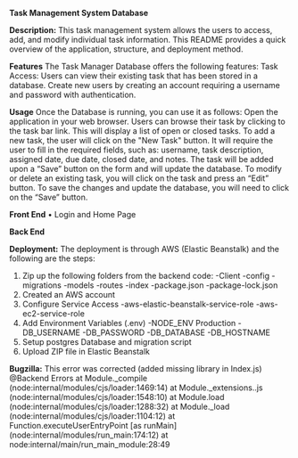 **Task Management System Database**

**Description:**
This task management system allows the users to access, add, and modify individual task information. This README provides a quick overview of the application, structure, and deployment method.

**Features**
The Task Manager Database offers the following features: Task Access: Users can view their existing task that has been stored in a database. Create new users by creating an account requiring a username and password with authentication. 

**Usage**
Once the Database is running, you can use it as follows: Open the application in your web browser. Users can browse their task by clicking to the task bar link. This will display a list of open or closed tasks. 
To add a new task, the user will click on the "New Task" button. It will require the user to fill in the required fields, such as: username, task description, assigned date, due date, closed date, and notes. The task will be added upon a “Save” button on the form and will update the database. To modify or delete an existing task, you will click on the task and press an “Edit” button. To save the changes and update the database, you will need to click on the “Save” button. 

**Front End**
•	Login and Home Page

**Back End**


**Deployment:**
The deployment is through AWS (Elastic Beanstalk) and the following are the steps:
1. Zip up the following folders from the backend code:
   -Client
   -config
   -migrations
   -models
   -routes
   -index
   -package.json
   -package-lock.json
3. Created an AWS account
4. Configure Service Access
   -aws-elastic-beanstalk-service-role
   -aws-ec2-service-role
5. Add Environment Variables (.env)
   -NODE_ENV Production
   -DB_USERNAME
   -DB_PASSWORD
   -DB_DATABASE
   -DB_HOSTNAME
6. Setup postgres Database and migration script
7. Upload ZIP file in Elastic Beanstalk

**Bugzilla:**
This error was corrected (added missing library in Index.js)
@Backend Errors
    at Module._compile (node:internal/modules/cjs/loader:1469:14)
    at Module._extensions..js (node:internal/modules/cjs/loader:1548:10)
    at Module.load (node:internal/modules/cjs/loader:1288:32)
    at Module._load (node:internal/modules/cjs/loader:1104:12)
    at Function.executeUserEntryPoint [as runMain] (node:internal/modules/run_main:174:12)
    at node:internal/main/run_main_module:28:49
